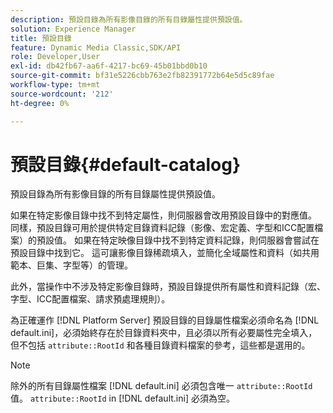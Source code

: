 ```yaml
---
description: 預設目錄為所有影像目錄的所有目錄屬性提供預設值。
solution: Experience Manager
title: 預設目錄
feature: Dynamic Media Classic,SDK/API
role: Developer,User
exl-id: db42fb67-aa6f-4217-bc69-45b01bbd0b10
source-git-commit: bf31e5226cbb763e2fb82391772b64e5d5c89fae
workflow-type: tm+mt
source-wordcount: '212'
ht-degree: 0%

---
```


# 預設目錄{#default-catalog}

預設目錄為所有影像目錄的所有目錄屬性提供預設值。

如果在特定影像目錄中找不到特定屬性，則伺服器會改用預設目錄中的對應值。 同樣，預設目錄可用於提供特定目錄資料記錄（影像、宏定義、字型和ICC配置檔案）的預設值。 如果在特定映像目錄中找不到特定資料記錄，則伺服器會嘗試在預設目錄中找到它。 這可讓影像目錄稀疏填入，並簡化全域屬性和資料（如共用範本、巨集、字型等）的管理。

此外，當操作中不涉及特定影像目錄時，預設目錄提供所有屬性和資料記錄（宏、字型、ICC配置檔案、請求預處理規則）。

為正確運作 [!DNL Platform Server] 預設目錄的目錄屬性檔案必須命名為 [!DNL default.ini]，必須始終存在於目錄資料夾中，且必須以所有必要屬性完全填入，但不包括 `attribute::RootId` 和各種目錄資料檔案的參考，這些都是選用的。

>[!NOTE]
>
>除外的所有目錄屬性檔案 [!DNL default.ini] 必須包含唯一 `attribute::RootId` 值。 `attribute::RootId` in [!DNL default.ini] 必須為空。
